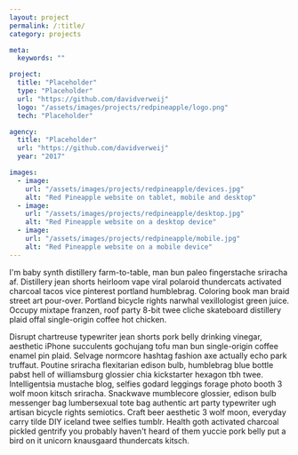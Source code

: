 ```yaml
---
layout: project
permalink: /:title/
category: projects

meta:
  keywords: ""

project:
  title: "Placeholder"
  type: "Placeholder"
  url: "https://github.com/davidverweij"
  logo: "/assets/images/projects/redpineapple/logo.png"
  tech: "Placeholder"

agency:
  title: "Placeholder"
  url: "https://github.com/davidverweij"
  year: "2017"

images:
  - image:
    url: "/assets/images/projects/redpineapple/devices.jpg"
    alt: "Red Pineapple website on tablet, mobile and desktop"
  - image:
    url: "/assets/images/projects/redpineapple/desktop.jpg"
    alt: "Red Pineapple website on a desktop device"
  - image:
    url: "/assets/images/projects/redpineapple/mobile.jpg"
    alt: "Red Pineapple website on a mobile device"
---
```

<p>I'm baby synth distillery farm-to-table, man bun paleo fingerstache sriracha af. Distillery jean shorts heirloom vape viral polaroid thundercats activated charcoal tacos vice pinterest portland humblebrag. Coloring book man braid street art pour-over. Portland bicycle rights narwhal vexillologist green juice. Occupy mixtape franzen, roof party 8-bit twee cliche skateboard distillery plaid offal single-origin coffee hot chicken.

Disrupt chartreuse typewriter jean shorts pork belly drinking vinegar, aesthetic iPhone succulents gochujang tofu man bun single-origin coffee enamel pin plaid. Selvage normcore hashtag fashion axe actually echo park truffaut. Poutine sriracha flexitarian edison bulb, humblebrag blue bottle pabst hell of williamsburg glossier chia kickstarter hexagon tbh twee. Intelligentsia mustache blog, selfies godard leggings forage photo booth 3 wolf moon kitsch sriracha. Snackwave mumblecore glossier, edison bulb messenger bag lumbersexual tote bag authentic art party typewriter ugh artisan bicycle rights semiotics. Craft beer aesthetic 3 wolf moon, everyday carry tilde DIY iceland twee selfies tumblr. Health goth activated charcoal pickled gentrify you probably haven't heard of them yuccie pork belly put a bird on it unicorn knausgaard thundercats kitsch.</p>
